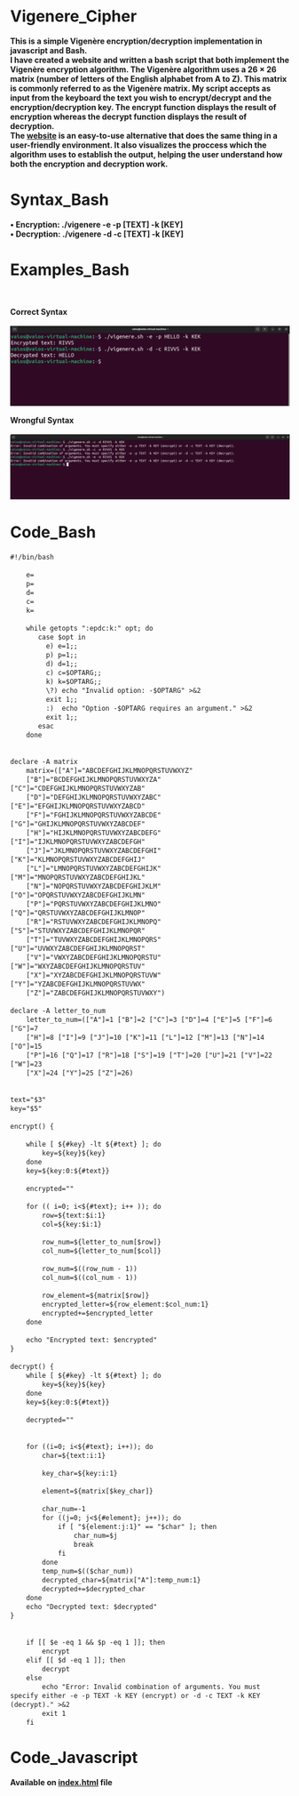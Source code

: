 # Vigenere_Cipher

**This is a simple Vigenère encryption/decryption implementation in javascript and Bash.  
I have created a website and written a bash script that both implement the Vigenère encryption algorithm. The Vigenère algorithm uses a 26 × 26 matrix (number of letters of the English alphabet from A to Z). This matrix is commonly referred to as the Vigenère matrix. My script accepts as input from the keyboard the text you wish to encrypt/decrypt and the encryption/decryption key. The encrypt function displays the result of encryption whereas the decrypt function displays the result of decryption.  
The [website](https://vaioskn.github.io/Vigenere_Cipher/) is an easy-to-use alternative that does the same thing in a user-friendly environment. It also visualizes the proccess which the algorithm uses to establish the output, helping the user understand how both the encryption and decryption work.**

# Syntax_Bash

 **• Encryption: ./vigenere -e -p [TEXT] -k [KEY]** <br>
 **• Decryption: ./vigenere -d -c [TEXT] -k [KEY]**

# Examples_Bash
<br>

**Correct Syntax** <br><br>
![1](https://github.com/Vaioskn/Vigenere_Cipher/blob/main/docs/files/correct_syntax.png)
<br>

**Wrongful Syntax** <br><br>
![2](https://github.com/Vaioskn/Vigenere_Cipher/blob/main/docs/files/wrong_syntax.png)

# Code_Bash

```
#!/bin/bash

	e=
	p=
	d=
	c=
	k=

	while getopts ":epdc:k:" opt; do
	   case $opt in
	     e) e=1;;
	     p) p=1;;
	     d) d=1;;
	     c) c=$OPTARG;;
	     k) k=$OPTARG;;
	     \?) echo "Invalid option: -$OPTARG" >&2
		 exit 1;;
	     :)  echo "Option -$OPTARG requires an argument." >&2
		 exit 1;;
	   esac
	done

  
declare -A matrix
	matrix=(["A"]="ABCDEFGHIJKLMNOPQRSTUVWXYZ"
	["B"]="BCDEFGHIJKLMNOPQRSTUVWXYZA" ["C"]="CDEFGHIJKLMNOPQRSTUVWXYZAB"
	["D"]="DEFGHIJKLMNOPQRSTUVWXYZABC" ["E"]="EFGHIJKLMNOPQRSTUVWXYZABCD"
	["F"]="FGHIJKLMNOPQRSTUVWXYZABCDE" ["G"]="GHIJKLMNOPQRSTUVWXYZABCDEF"
	["H"]="HIJKLMNOPQRSTUVWXYZABCDEFG" ["I"]="IJKLMNOPQRSTUVWXYZABCDEFGH"
	["J"]="JKLMNOPQRSTUVWXYZABCDEFGHI" ["K"]="KLMNOPQRSTUVWXYZABCDEFGHIJ"
	["L"]="LMNOPQRSTUVWXYZABCDEFGHIJK" ["M"]="MNOPQRSTUVWXYZABCDEFGHIJKL"
	["N"]="NOPQRSTUVWXYZABCDEFGHIJKLM" ["O"]="OPQRSTUVWXYZABCDEFGHIJKLMN"
	["P"]="PQRSTUVWXYZABCDEFGHIJKLMNO" ["Q"]="QRSTUVWXYZABCDEFGHIJKLMNOP"
	["R"]="RSTUVWXYZABCDEFGHIJKLMNOPQ" ["S"]="STUVWXYZABCDEFGHIJKLMNOPQR"
	["T"]="TUVWXYZABCDEFGHIJKLMNOPQRS" ["U"]="UVWXYZABCDEFGHIJKLMNOPQRST"
	["V"]="VWXYZABCDEFGHIJKLMNOPQRSTU" ["W"]="WXYZABCDEFGHIJKLMNOPQRSTUV"
	["X"]="XYZABCDEFGHIJKLMNOPQRSTUVW" ["Y"]="YZABCDEFGHIJKLMNOPQRSTUVWX"
	["Z"]="ZABCDEFGHIJKLMNOPQRSTUVWXY")

declare -A letter_to_num
	letter_to_num=(["A"]=1 ["B"]=2 ["C"]=3 ["D"]=4 ["E"]=5 ["F"]=6 ["G"]=7
	["H"]=8 ["I"]=9 ["J"]=10 ["K"]=11 ["L"]=12 ["M"]=13 ["N"]=14 ["O"]=15
	["P"]=16 ["Q"]=17 ["R"]=18 ["S"]=19 ["T"]=20 ["U"]=21 ["V"]=22 ["W"]=23
	["X"]=24 ["Y"]=25 ["Z"]=26)


text="$3"
key="$5"

encrypt() {

	while [ ${#key} -lt ${#text} ]; do
		key=${key}${key}
	done
	key=${key:0:${#text}}

	encrypted=""

	for (( i=0; i<${#text}; i++ )); do
		row=${text:$i:1}
		col=${key:$i:1}

		row_num=${letter_to_num[$row]}
		col_num=${letter_to_num[$col]}

		row_num=$((row_num - 1))
		col_num=$((col_num - 1))

		row_element=${matrix[$row]}
		encrypted_letter=${row_element:$col_num:1}
		encrypted+=$encrypted_letter
	done

	echo "Encrypted text: $encrypted"
}

decrypt() {
	while [ ${#key} -lt ${#text} ]; do
		key=${key}${key}
	done
	key=${key:0:${#text}}

	decrypted=""
	 
	 
	for ((i=0; i<${#text}; i++)); do
		char=${text:i:1}

		key_char=${key:i:1}

		element=${matrix[$key_char]}

		char_num=-1
		for ((j=0; j<${#element}; j++)); do
			if [ "${element:j:1}" == "$char" ]; then
				char_num=$j
				break
			fi
		done
		temp_num=$(($char_num))
		decrypted_char=${matrix["A"]:temp_num:1}
		decrypted+=$decrypted_char
	done
	echo "Decrypted text: $decrypted"
}


	if [[ $e -eq 1 && $p -eq 1 ]]; then
		encrypt
	elif [[ $d -eq 1 ]]; then
		decrypt
	else
		echo "Error: Invalid combination of arguments. You must specify either -e -p TEXT -k KEY (encrypt) or -d -c TEXT -k KEY (decrypt)." >&2
		exit 1
	fi
```
# Code_Javascript

**Available on [index.html](https://github.com/Vaioskn/Vigenere_Cipher/blob/main/docs/index.html) file**
